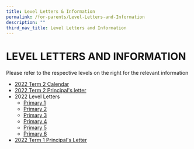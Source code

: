 ```yaml
---
title: Level Letters & Information
permalink: /for-parents/Level-Letters-and-Information
description: ""
third_nav_title: Level Letters and Information
---
```

# LEVEL LETTERS AND INFORMATION 
Please refer to the respective levels on the right for the relevant information

* [2022 Term 2 Calendar](/files/2022%20Term%202%20Calendar%2021%20Mar%20003.pdf)
* [2022 Term 2 Principal's letter](/files/2022%20Term%202%20Principals%20Letter.pdf)
* 2022 Level Letters
	* [Primary 1](/files/Level%20Letter%20P1%20Term%202%202022.pdf)
	* [Primary 2](/files/Level%20Letter%20P2%20Term%201%202022.pdf)
	* [Primary 3](/files/Level%20Letter%20P3%20Term%202%202022.pdf)
	* [Primary 4](/files/Level%20Letter%20P4%20Term%202%202022.pdf)
	* [Primary 5](/files/Level%20Letter%20P5%20Term%202%202022.pdf)
	* [Primary 6](/files/Level%20Letter%20P6%20Term%202%202022.pdf)
* [2022 Term 1 Principal's Letter](/files/2022%20Term%201%20Principals%20Letter.pdf)
